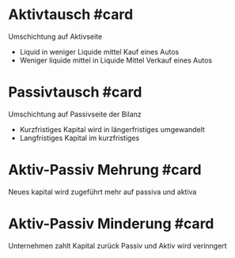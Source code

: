 # Aktivtausch #card 
Umschichtung auf Aktivseite
- Liquid in weniger Liquide mittel
	Kauf eines Autos
- Weniger liquide mittel in Liquide Mittel
	Verkauf eines Autos

# Passivtausch #card 
Umschichtung auf Passivseite der Bilanz
- Kurzfristiges Kapital wird in längerfristiges umgewandelt
- Langfristiges Kapital im kurzfristiges

# Aktiv-Passiv Mehrung #card 
Neues kapital wird zugeführt 
mehr auf passiva und aktiva

# Aktiv-Passiv Minderung #card 
Unternehmen zahlt Kapital zurück
Passiv und Aktiv wird verinngert

